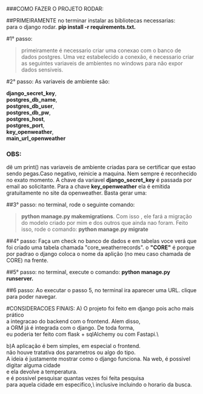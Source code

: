 ###COMO FAZER O PROJETO RODAR:

##PRIMEIRAMENTE
no terminar instalar as bibliotecas necessarias:\
para o django rodar.
**pip install -r requirements.txt.**

#1° passo:
> primeiramente é necessario criar uma conexao com o banco de dados postgres.
> Uma vez estabelecido a conexão, 
> é necessario criar as seguintes variaveis de ambientes 
> no windows para não expor dados sensiveis.

#2° passo:
As variaveis de ambiente são:

**django_secret_key**,\
**postgres_db_name**,\
**postgres_db_user**,\
**postgres_db_pw**,\
**postgres_host**,\
**postgres_port**,\
**key_openweather**,\
**main_url_openweather**

### OBS:
dê um print() nas variaveis de ambiente criadas para se 
certificar que estao sendo pegas.Caso negativo, reinicie a maquina. 
Nem sempre é reconhecido no exato momento.
A chave da variavel **django_secret_key** é passada por email ao solicitante.
Para a chave **key_openweather** ela é emitida gratuitamente no site
da openweather. Basta gerar uma:

##3° passo:
no terminal, rode o seguinte comando:
> **python manage.py makemigrations**. Com isso , ele fará a migração do 
> modelo criado por mim e dos outros que ainda nao foram.
> Feito isso, rode o comando: **python manage.py migrate**

##4° passo:
Faça um check no banco de dados e em tabelas voce verá
que foi criado uma tabela chamada "core_weatherrecords".
o **"CORE"** é porque por padrao o django coloca o nome da aplição
(no meu caso chamada de CORE) na frente.

##5° passo:
no terminal, execute o comando:
**python manage.py runserver.**

##6 passo:
Ao executar o passo 5, no terminal ira aparecer uma URL. 
clique para poder navegar.


#CONSIDERACOES FINAIS:
A) O projeto foi feito em django pois acho mais prático\
a integracao do backend com o frontend. Alem disso,\
a ORM já é integrada com o django. De toda forma,\
eu poderia ter feito com flask + sqlAlchemy ou com Fastapi.\

b)A aplicação é bem simples, em especial o frontend.\
não houve tratativa dos parametros ou algo do tipo.\
A ideia é justamente mostrar como o django funciona.
Na web, é possivel digitar alguma cidade\
e ela devolve a temperatura.\
e é possivel pesquisar quantas vezes foi feita pesquisa\
para aquela cidade em especifico,\ 
inclusive incluindo o horario da busca.





